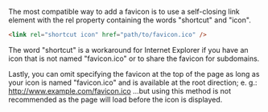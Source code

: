 The most compatible way to add a favicon is to use a self-closing link element with the rel property containing the words "shortcut" and "icon".

```html
<link rel="shortcut icon" href="path/to/favicon.ico" />
```

The word "shortcut" is a workaround for Internet Explorer if you have an icon that is not named "favicon.ico" or to share the favicon for subdomains.

Lastly, you can omit specifying the favicon at the top of the page as long as your icon is named "favicon.ico" and is available at the root direction; e. g.: http://www.example.com/favicon.ico ...but using this method is not recommended as the page will load before the icon is displayed.